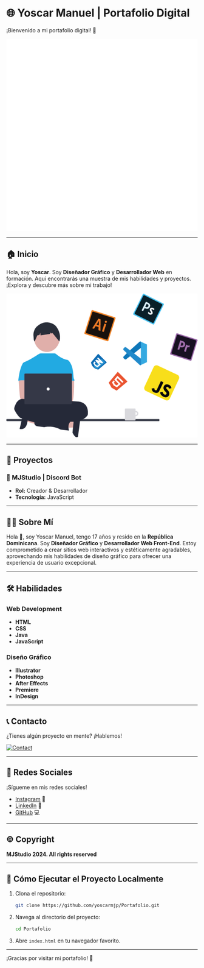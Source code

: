 # 🌐 Yoscar Manuel | Portafolio Digital

¡Bienvenido a mi portafolio digital! 🎉

![Logo](assets/img/logo.png)

---

## 🏠 Inicio

Hola, soy **Yoscar**. Soy **Diseñador Gráfico** y **Desarrollador Web** en formación. Aquí encontrarás una muestra de mis habilidades y proyectos. ¡Explora y descubre más sobre mi trabajo!

![Banner](assets/img/bannerhome.png)

---

## 🚀 Proyectos

### 🎨 MJStudio | Discord Bot
- **Rol:** Creador & Desarrollador
- **Tecnología:** JavaScript

---

## 👨‍💻 Sobre Mí

Hola 👋, soy Yoscar Manuel, tengo 17 años y resido en la **República Dominicana**. Soy **Diseñador Gráfico** y **Desarrollador Web Front-End**. Estoy comprometido a crear sitios web interactivos y estéticamente agradables, aprovechando mis habilidades de diseño gráfico para ofrecer una experiencia de usuario excepcional.

---

## 🛠️ Habilidades

### Web Development
- **HTML**
- **CSS**
- **Java**
- **JavaScript**

### Diseño Gráfico
- **Illustrator**
- **Photoshop**
- **After Effects**
- **Premiere**
- **InDesign**

---

## 📞 Contacto

¿Tienes algún proyecto en mente? ¡Hablemos!

[![Contact](assets/img/contact.png)](#)

---

## 📢 Redes Sociales

¡Sígueme en mis redes sociales!

- [Instagram](https://www.instagram.com/yoscarmjp/) 📸
- [LinkedIn](https://www.linkedin.com/in/superyoscar/) 💼
- [GitHub](https://github.com/yoscarmjp/) 💻

---

## © Copyright

**MJStudio 2024. All rights reserved**

---

## 🚀 Cómo Ejecutar el Proyecto Localmente

1. Clona el repositorio:
    ```sh
    git clone https://github.com/yoscarmjp/Portafolio.git
    ```

2. Navega al directorio del proyecto:
    ```sh
    cd Portafolio
    ```

3. Abre `index.html` en tu navegador favorito.

---

¡Gracias por visitar mi portafolio! 🌟
